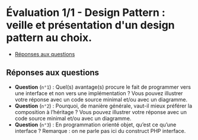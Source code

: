 # Évaluation 1/1 - Design Pattern : veille et présentation d'un design pattern au choix.

- [Réponses aux questions](#réponses-aux-questions)

## Réponses aux questions

- **Question** (`n°1`) : Quel(s) avantage(s) procure le fait de programmer vers une interface et non vers une implémentation ? Vous pouvez illustrer votre réponse avec un code source minimal et/ou avec un diagramme.
- **Question** (`n°2`) : Pourquoi, de manière générale, vaut-il mieux préférer la composition à l’héritage ? Vous pouvez illustrer votre réponse avec un code source minimal et/ou avec un diagramme.
- **Question** (`n°3`) : En programmation orienté objet, qu’est ce qu’une interface ? Remarque : on ne parle pas ici du construct PHP interface.

